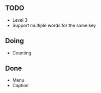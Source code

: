 

## TODO

- Level 3
- Support multiple words for the same key

## Doing

- Counting

## Done

- Menu
- Caption
